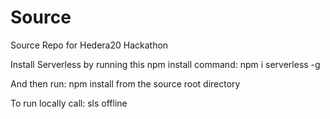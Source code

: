 # Source
Source Repo for Hedera20 Hackathon

Install Serverless by running this npm install command:
npm i serverless -g

And then run: npm install
from the source root directory

To run locally call:
sls offline
